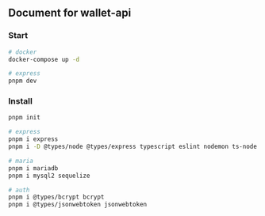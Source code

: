 ## Document for wallet-api

### Start

```bash
# docker
docker-compose up -d

# express
pnpm dev
```

### Install

```bash
pnpm init

# express
pnpm i express
pnpm i -D @types/node @types/express typescript eslint nodemon ts-node dotenv

# maria
pnpm i mariadb
pnpm i mysql2 sequelize

# auth
pnpm i @types/bcrypt bcrypt
pnpm i @types/jsonwebtoken jsonwebtoken
```

